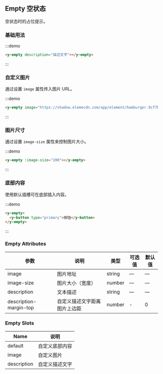 ## Empty 空状态

空状态时的占位提示。

### 基础用法

:::demo

```html
<y-empty description="描述文字"></y-empty>
```
:::

### 自定义图片

通过设置 `image` 属性传入图片 URL。

:::demo

```html
<y-empty image="https://shadow.elemecdn.com/app/element/hamburger.9cf7b091-55e9-11e9-a976-7f4d0b07eef6.png"></y-empty>
```
:::

### 图片尺寸

通过设置 `image-size` 属性来控制图片大小。

:::demo

```html
<y-empty :image-size="200"></y-empty>
```
:::

### 底部内容

使用默认插槽可在底部插入内容。

:::demo
```html
<y-empty>
  <y-button type="primary">按钮</y-button>
</y-empty>
```
:::

### Empty Attributes
| 参数          | 说明            | 类型            | 可选值                 | 默认值   |
|-------------  |---------------- |---------------- |---------------------- |-------- |
| image          | 图片地址         | string  |          —             |    —     |
| image-size    | 图片大小（宽度）  | number | — |    —  |
| description  | 文本描述    | string  |    —  |  — |
| description-margin-top | 自定义描述文字距离图片上边距 | number |  -  | 0 |

### Empty Slots

| Name | 说明 |
|------|--------|
| default | 自定义底部内容  |
| image | 自定义图片     |
| description | 自定义描述文字     |